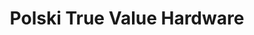 ---
title: "Polski True Value Hardware"
url: /chicago/polski-true-value-hardware/
shop: Eisenwaren
---